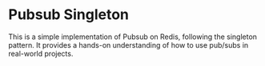 # Pubsub Singleton

This is a simple implementation of Pubsub on Redis, following the singleton pattern. It provides a hands-on understanding of how to use pub/subs in real-world projects.

